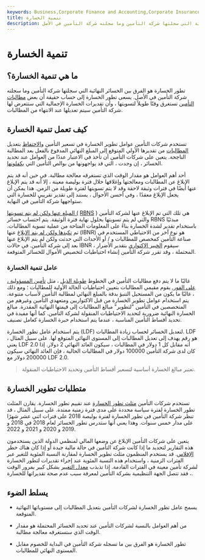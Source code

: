 ```yaml
---
keywords: Business,Corporate Finance and Accounting,Corporate Insurance
title: تنمية الخسارة
description: تطور الخسارة هو الفرق بين الخسائر النهائية التي سجلتها شركة التأمين وما سجلته شركة التأمين في الأصل.
---
```


# تنمية الخسارة
## ما هي تنمية الخسارة؟

تطور الخسارة هو الفرق بين الخسائر النهائية التي سجلتها شركة التأمين وما سجلته شركة التأمين في الأصل. يسعى تطور الخسارة إلى حساب حقيقة أن بعض [مطالبات التأمين](/insurance_claim) تستغرق وقتًا طويلاً لتسويتها ، وأن تقديرات الخسارة الإجمالية التي ستتعرض لها شركة التأمين سيتم تعديلها عند الانتهاء من المطالبات.

## كيف تعمل تنمية الخسارة

تستخدم شركات التأمين عوامل تطوير الخسارة في تسعير التأمين [والاحتفاظ](/claims-reserve) بتعديل [المطالبات](/insurance_claim) من تقديرها الأولي المتوقع إلى المبلغ النهائي المدفوع بالفعل بعد المطالبة الناجحة. يتعين على شركات التأمين أن تأخذ في الاعتبار عددًا من العوامل عند تحديد الخسائر ، إن وجدت ، التي قد يواجهونها من بوالص التأمين التي [يكفلونها](/underwriting).

أحد أهم العوامل هو مقدار الوقت الذي تستغرقه معالجة مطالبة. في حين أنه قد يتم الإبلاغ عن المطالبات ومعالجتها وإغلاقها خلال فترة بوليصة معينة ، إلا أنه قد يتم الإبلاغ عنها أيضًا في فترات وثيقة لاحقة وقد لا يتم تسويتها لفترة طويلة من الزمن. هذا يمكن أن يجعل الإبلاغ معقدًا ، وفي أحسن الأحوال ، يستند إلى تقدير تقريبي للخسارة التي ستواجهها شركة التأمين في النهاية.

[المبلغ عنها ولكن لم يتم تسويتها (](/reported-not-settled-rbns) [RBNS](/reported-not-settled-rbns) ) هي تلك التي تم الإبلاغ عنها لشركة التأمين والتي لم يتم تسويتها بحلول نهاية فترة الوثيقة. يتم احتساب خسائر RBNS مبدئيًا باستخدام تقدير لشدة الخسارة بناءً على المعلومات المتاحة من عملية تسوية المطالبات. تم [تكبدها ولكن لم يتم الإبلاغ](/incurredbutnotreported) عنها (IBNR) هو نوع آخر من الاحتياطي المستخدم في صناعة التأمين كمخصص للمطالبات و / أو الأحداث التي حدثت ولكن لم يتم الإبلاغ عنها بعد إلى شركة التأمين. في حالات IBNR ، سيقوم [الخبير الاكتواري](/actuary) بتقدير الأضرار المحتملة ، وقد تقرر شركة التأمين إنشاء احتياطيات لتخصيص الأموال للخسائر المتوقعة.

### عامل تنمية الخسارة

غالبًا ما لا يتم دفع مطالبات التأمين في الخطوط [طويلة الذيل](/long-tail) ، مثل [تأمين المسؤولية ، على الفور.](/liability_insurance) يقوم مقيمي المطالبات بتعيين احتياطيات الحالة الأولية للمطالبات ؛ ومع ذلك ، غالبًا ما يكون من المستحيل التنبؤ بدقة بالمبلغ النهائي لمطالبة التأمين لأسباب متنوعة. يتم استخدام عوامل تطوير الخسارة من قبل الاكتواريين ومتعهدي التأمين وغيرهم من المتخصصين في التأمين "لتطوير" مبالغ المطالبات إلى قيمتها النهائية المقدرة. مبالغ الخسارة النهائية ضرورية لتحديد الاحتياطيات المنقولة لشركة التأمين. كما أنها مفيدة في تحديد أقساط التأمين المناسبة ، عندما يتم استخدام خبرة الخسارة كعامل تصنيف.

يتم استخدام عامل تطور الخسارة (LDF) لتعديل الخسائر لحساب زيادة المطالبات. LDF هو رقم يهدف إلى تعديل المطالبات إلى المستوى النهائي المتوقع لها. على سبيل المثال ، يعني LDF 2.0 أنه مقابل كل 1 دولار في المطالبات ، سيكون العائد النهائي 2 دولار. إذا كان لدى شركة التأمين 100000 دولار في المطالبات الحالية ، فإن العائد النهائي سيكون 200000 دولار مع LDF 2.0.

> تعتبر مبالغ الخسارة أساسية لتسعير أقساط التأمين وتحديد الاحتياطيات المنقولة.

>

## متطلبات تطوير الخسارة

تستخدم شركات التأمين [مثلث تطور الخسارة](/triangle) عند تقييم تطور الخسارة. يقارن المثلث تطور الخسارة لفترة سياسة محددة على مدى فترة زمنية ممتدة. على سبيل المثال ، قد تنظر شركة التأمين في تطور الخسارة لفترة بوليصة 2018 على فترات اثني عشر شهرًا على مدار خمس سنوات. وهذا يعني أنها ستدرس تطور الخسائر لعام 2018 في 2018 و 2019 و 2020 و 2021 و 2022.

يتعين على شركات التأمين الإبلاغ عن وضعها المالي لمنظمي الدولة الذين يستخدمون هذه التقارير لتحديد ما إذا كانت شركة التأمين في حالة مالية جيدة أو إذا كان هناك خطر [الإفلاس](/insolvency). قد يستخدم المنظمون مثلث تطوير الخسارة لمقارنة النسبة المئوية للتغير عبر الفترات الزمنية ، واستخدام هذه النسبة المئوية عند إجراء تقديرات لتطور الخسارة لشركة تأمين معينة في الفترات القادمة. إذا تذبذب [معدل التغيير](/rateofchange) بشكل كبير بمرور الوقت ، فقد تتصل الجهة التنظيمية بشركة التأمين لمعرفة سبب عدم صحة تقديراتها للخسارة.

## يسلط الضوء

- يسمح عامل تطور الخسارة لشركات التأمين بتعديل المطالبات إلى مستوياتها النهائية المتوقعة.

- من أهم العوامل بالنسبة لشركات التأمين عند تحديد الخسائر المحتملة هو مقدار الوقت الذي ستستغرقه معالجة مطالبة.

- تطور الخسارة هو الفرق بين ما تسجله شركة التأمين في البداية للخصوم مقابل المستوى النهائي للمطالبات.

